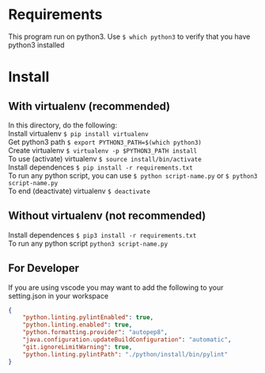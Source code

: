 # Requirements
This program run on python3.
Use `$ which python3` to verify that you have python3 installed
# Install
## With virtualenv (recommended)
In this directory, do the following:<br>
    Install virtualenv `$ pip install virtualenv`<br>
    Get python3 path `$ export PYTHON3_PATH=$(which python3)`<br>
    Create virtualenv `$ virtualenv -p $PYTHON3_PATH install`<br>
    To use (activate) virtualenv `$ source install/bin/activate`<br>
    Install dependences `$ pip install -r requirements.txt`<br>
    To run any python script, you can use `$ python script-name.py` or `$ python3 script-name.py`<br>
    To end (deactivate) virtualenv `$ deactivate`<br>

## Without virtualenv (not recommended)
Install dependences `$ pip3 install -r requirements.txt`<br>
To run any python script `python3 script-name.py`<br>
## For Developer
If you are using vscode you may want to add the following to your setting.json in your workspace
```json
{
    "python.linting.pylintEnabled": true,
    "python.linting.enabled": true,
    "python.formatting.provider": "autopep8",
    "java.configuration.updateBuildConfiguration": "automatic",
    "git.ignoreLimitWarning": true,
    "python.linting.pylintPath": "./python/install/bin/pylint"
}
```